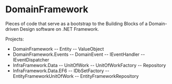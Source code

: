 # DomainFramework

Pieces of code that serve as a bootstrap to the Building Blocks of a Domain-driven Design software on .NET Framework.

Projects:
- DomainFramework
-- Entity
-- ValueObject
- DomainFramework.Events
-- DomainEvent
-- IEventHandler
-- IEventDispatcher
- InfraFramework.Data
-- UnitOfWork
-- UnitOfWorkFactory
-- Repository
- InfraFramework.Data.EF6
-- IDbSetFactory
-- EntityFrameworkUnitOfWork
-- EntityFrameworkRepository
